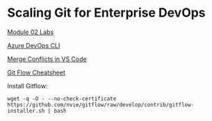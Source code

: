 # Scaling Git for Enterprise DevOps

[Module 02 Labs](https://www.azuredevopslabs.com/labs/azuredevops/git/)

[Azure DevOps CLI](https://marketplace.visualstudio.com/items?itemName=ms-vsts.cli)

[Merge Conflicts in VS Code](https://code.visualstudio.com/docs/editor/versioncontrol#_merge-conflicts)

[Git Flow Cheatsheet](https://danielkummer.github.io/git-flow-cheatsheet/)

Install Gitflow:

```
wget -q -O - --no-check-certificate https://github.com/nvie/gitflow/raw/develop/contrib/gitflow-installer.sh | bash
```
